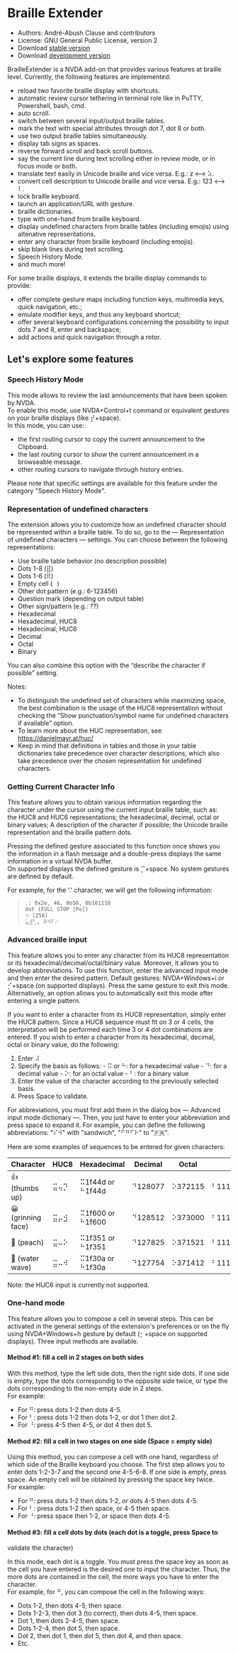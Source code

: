 # Braille Extender

- Authors: André-Abush Clause and contributors
- License: GNU General Public License, version 2
- Download [stable version](https://andreabc.net/projects/NVDA_addons/BrailleExtender/latest)
- Download [development version](https://andreabc.net/projects/NVDA_addons/BrailleExtender/latest?channel=dev)

BrailleExtender is a NVDA add-on that provides various features at braille
level. Currently, the following features are implemented:

  - reload two favorite braille display with shortcuts.
  - automatic review cursor tethering in terminal role like in PuTTY, Powershell, bash, cmd.
  - auto scroll.
  - switch between several input/output braille tables.
  - mark the text with special attributes through dot 7, dot 8 or both.
  - use two output braille tables simultaneously.
  - display tab signs as spaces.
  - reverse forward scroll and back scroll buttons.
  - say the current line during text scrolling either in review mode, or in focus mode or both.
  - translate text easily in Unicode braille and vice versa. E.g.: z <\--> ⠵.
  - convert cell description to Unicode braille and vice versa. E.g.: 123 <\--> ⠇.
  - lock braille keyboard.
  - launch an application/URL with gesture.
  - braille dictionaries.
  - type with one-hand from braille keyboard.
  - display undefined characters from braille tables (including emojis) using altenative representations.
  - enter any character from braille keyboard (including emojis).
  - skip blank lines during text scrolling.
  - Speech History Mode.
  - and much more!

For some braille displays, it extends the braille display commands to provide:

  - offer complete gesture maps including function keys, multimedia keys, quick navigation, etc.;
  - emulate modifier keys, and thus any keyboard shortcut;
  - offer several keyboard configurations concerning the possibility to input dots 7 and 8, enter and backspace;
  - add actions and quick navigation through a rotor.

## Let's explore some features

### Speech History Mode

This mode allows to review the last announcements that have been spoken by
NVDA.  
To enable this mode, use NVDA+Control+t command or equivalent gestures on your
braille displays (like ⡞+space).  
In this mode, you can use:

  - the first routing cursor to copy the current announcement to the Clipboard.
  - the last routing cursor to show the current announcement in a browseable message.
  - other routing cursors to navigate through history entries.

Please note that specific settings are available for this feature under the
category "Speech History Mode".

### Representation of undefined characters

The extension allows you to customize how an undefined character should be
represented within a braille table. To do so, go to the — Representation of
undefined characters — settings. You can choose between the following
representations:

  - Use braille table behavior (no description possible)
  - Dots 1-8 (⣿)
  - Dots 1-6 (⠿)
  - Empty cell (⠀)
  - Other dot pattern (e.g.: 6-123456)
  - Question mark (depending on output table)
  - Other sign/pattern (e.g.: ??)
  - Hexadecimal
  - Hexadecimal, HUC8
  - Hexadecimal, HUC6
  - Decimal
  - Octal
  - Binary

You can also combine this option with the “describe the character if possible”
setting.

Notes:

  - To distinguish the undefined set of characters while maximizing space, the best combination is the usage of the HUC8 representation without checking the “Show punctuation/symbol name for undefined characters if available” option.
  - To learn more about the HUC representation, see <https://danielmayr.at/huc/>
  - Keep in mind that definitions in tables and those in your table dictionaries take precedence over character descriptions, which also take precedence over the chosen representation for undefined characters.

### Getting Current Character Info

This feature allows you to obtain various information regarding the character
under the cursor using the current input braille table, such as:  
the HUC8 and HUC6 representations; the hexadecimal, decimal, octal or binary
values; A description of the character if possible; the Unicode braille
representation and the braille pattern dots.

Pressing the defined gesture associated to this function once shows you the
information in a flash message and a double-press displays the same
information in a virtual NVDA buffer.  
On supported displays the defined gesture is ⡉+space. No system gestures are
defined by default.

For example, for the '.' character, we will get the following information:  

>
>     .: 0x2e, 46, 0o56, 0b101110
>     dot (FULL STOP [Po])
>     ⠲ (256)
>     ⣥⣺⢃, ⠿⠺⠏⠔

### Advanced braille input

This feature allows you to enter any character from its HUC8 representation or
its hexadecimal/decimal/octal/binary value. Moreover, it allows you to develop
abbreviations. To use this function, enter the advanced input mode and then
enter the desired pattern. Default gestures: NVDA+Windows+i or ⡊+space (on
supported displays). Press the same gesture to exit this mode. Alternatively,
an option allows you to automatically exit this mode after entering a single
pattern.

If you want to enter a character from its HUC8 representation, simply enter
the HUC8 pattern. Since a HUC8 sequence must fit on 3 or 4 cells, the
interpretation will be performed each time 3 or 4 dot combinations are
entered. If you wish to enter a character from its hexadecimal, decimal, octal
or binary value, do the following:

  1. Enter ⠼
  2. Specify the basis as follows:
    - ⠭ or ⠓: for a hexadecimal value
    - ⠙: for a decimal value
    - ⠕: for an octal value
    - ⠃: for a binary value
  3. Enter the value of the character according to the previously selected basis.
  4. Press Space to validate.

For abbreviations, you must first add them in the dialog box — Advanced input
mode dictionary —. Then, you just have to enter your abbreviation and press
space to expand it. For example, you can define the following abbreviations:
"⠎⠺" with "sandwich", "⠋⠛⠋⠗" to "🇫🇷".

Here are some examples of sequences to be entered for given characters:

Character| HUC8| Hexadecimal| Decimal| Octal| Binary  
---|---|---|---|---|---  
👍 (thumbs up)| ⣭⢤⡙| ⠭1f44d or ⠓1f44d| ⠙128077| ⠕372115| ⠃11111010001001101  
😀 (grinning face)| ⣭⡤⣺| ⠭1f600 or ⠓1f600| ⠙128512| ⠕373000| ⠃11111011000000000  
🍑 (peach)| ⣭⠤⠕| ⠭1f351 or ⠓1f351| ⠙127825| ⠕371521| ⠃11111001101010001  
🌊 (water wave)| ⣭⠤⠺| ⠭1f30a or ⠓1f30a| ⠙127754| ⠕371412| ⠃11111001100001010  
  
Note: the HUC6 input is currently not supported.

### One-hand mode

This feature allows you to compose a cell in several steps. This can be
activated in the general settings of the extension's preferences or on the fly
using NVDA+Windows+h gesture by default (⡂+space on supported displays). Three
input methods are available.

#### Method #1: fill a cell in 2 stages on both sides

With this method, type the left side dots, then the right side dots. If one
side is empty, type the dots correspondig to the opposite side twice, or type
the dots corresponding to the non-empty side in 2 steps.  
For example:

  - For ⠛: press dots 1-2 then dots 4-5.
  - For ⠃: press dots 1-2 then dots 1-2, or dot 1 then dot 2.
  - For ⠘: press 4-5 then 4-5, or dot 4 then dot 5.

#### Method #2: fill a cell in two stages on one side (Space = empty side)

Using this method, you can compose a cell with one hand, regardless of which
side of the Braille keyboard you choose. The first step allows you to enter
dots 1-2-3-7 and the second one 4-5-6-8. If one side is empty, press space. An
empty cell will be obtained by pressing the space key twice.  
For example:

  - For ⠛: press dots 1-2 then dots 1-2, or dots 4-5 then dots 4-5.
  - For ⠃: press dots 1-2 then space, or 4-5 then space.
  - For ⠘: press space then 1-2, or space then dots 4-5.

#### Method #3: fill a cell dots by dots (each dot is a toggle, press Space to
validate the character)

In this mode, each dot is a toggle. You must press the space key as soon as
the cell you have entered is the desired one to input the character. Thus, the
more dots are contained in the cell, the more ways you have to enter the
character.  
For example, for ⠛, you can compose the cell in the following ways:

  - Dots 1-2, then dots 4-5, then space.
  - Dots 1-2-3, then dot 3 (to correct), then dots 4-5, then space.
  - Dot 1, then dots 2-4-5, then space.
  - Dots 1-2-4, then dot 5, then space.
  - Dot 2, then dot 1, then dot 5, then dot 4, and then space.
  - Etc.
